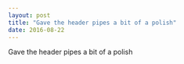 ```yaml
---
layout: post
title: "Gave the header pipes a bit of a polish"
date: 2016-08-22 
---
```

Gave the header pipes a bit of a polish﻿